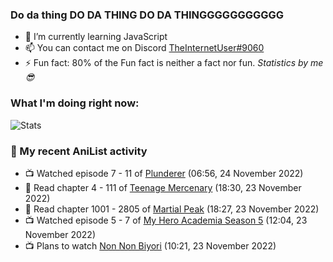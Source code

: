 ### Do da thing DO DA THING DO DA THINGGGGGGGGGGG

<!-- **TheInternetUser0/TheInternetUser0** is a ✨ _special_ ✨ repository because its `README.md` (this file) appears on your GitHub profile. -->


- 🌱 I’m currently learning JavaScript
- 📫 You can contact me on Discord [TheInternetUser#9060](https://discord.com/users/534117072796385300)
- ⚡ Fun fact: 80% of the Fun fact is neither a fact nor fun. _Statistics by me 😎_

### What I'm doing right now:
![Stats](https://discord.c99.nl/widget/theme-3/534117072796385300.png)

### 🌸 My recent AniList activity

<!-- ANILIST_ACTIVITY:start -->

-   📺 Watched episode 7 - 11 of [Plunderer](https://anilist.co/anime/101168) (06:56, 24 November 2022)
-   📖 Read chapter 4 - 111 of [Teenage Mercenary](https://anilist.co/manga/126297) (18:30, 23 November 2022)
-   📖 Read chapter 1001 - 2805 of [Martial Peak](https://anilist.co/manga/104494) (18:27, 23 November 2022)
-   📺 Watched episode 5 - 7 of [My Hero Academia Season 5](https://anilist.co/anime/117193) (12:04, 23 November 2022)
-   📺 Plans to watch [Non Non Biyori](https://anilist.co/anime/17549) (10:21, 23 November 2022)

<!-- ANILIST_ACTIVITY:end -->
